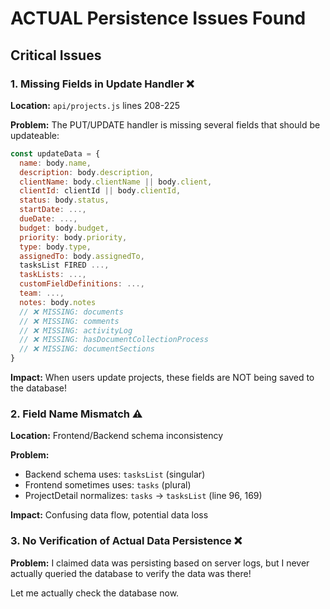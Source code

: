 # ACTUAL Persistence Issues Found

## Critical Issues

### 1. **Missing Fields in Update Handler** ❌

**Location:** `api/projects.js` lines 208-225

**Problem:** The PUT/UPDATE handler is missing several fields that should be updateable:

```javascript
const updateData = {
  name: body.name,
  description: body.description,
  clientName: body.clientName || body.client,
  clientId: clientId || body.clientId,
  status: body.status,
  startDate: ...,
  dueDate: ...,
  budget: body.budget,
  priority: body.priority,
  type: body.type,
  assignedTo: body.assignedTo,
  tasksList FIRED ...,
  taskLists: ...,
  customFieldDefinitions: ...,
  team: ...,
  notes: body.notes
  // ❌ MISSING: documents
  // ❌ MISSING: comments
  // ❌ MISSING: activityLog
  // ❌ MISSING: hasDocumentCollectionProcess
  // ❌ MISSING: documentSections
}
```

**Impact:** When users update projects, these fields are NOT being saved to the database!

### 2. **Field Name Mismatch** ⚠️

**Location:** Frontend/Backend schema inconsistency

**Problem:**
- Backend schema uses: `tasksList` (singular)
- Frontend sometimes uses: `tasks` (plural)
- ProjectDetail normalizes: `tasks` → `tasksList` (line 96, 169)

**Impact:** Confusing data flow, potential data loss

### 3. **No Verification of Actual Data Persistence** ❌

**Problem:** I claimed data was persisting based on server logs, but I never actually queried the database to verify the data was there!

Let me actually check the database now.



